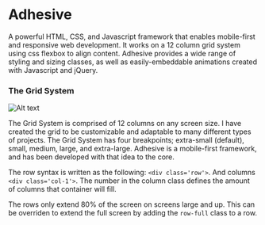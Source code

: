# Adhesive
A powerful HTML, CSS, and Javascript framework that enables mobile-first and responsive web development. It works on a 12 column grid system using css flexbox to align content. Adhesive provides a wide range of styling and sizing classes, as well as easily-embeddable animations created with Javascript and jQuery.

### The Grid System
![Alt text](https://www.rushu.rush.edu/sites/default/files/Rush-12-grid-thumb.png)

The Grid System is comprised of 12 columns on any screen size. I have created the grid to be customizable and adaptable to many different types of projects. The Grid System has four breakpoints; extra-small (default), small, medium, large, and extra-large. Adhesive is a mobile-first framework, and has been developed with that idea to the core.

The row syntax is written as the following: ```<div class='row'>```. And columns ```<div class='col-1'>```. The number in the column class defines the amount of columns that container will fill.

The rows only extend 80% of the screen on screens large and up. This can be overriden to extend the full screen by adding the ```row-full``` class to a row.
